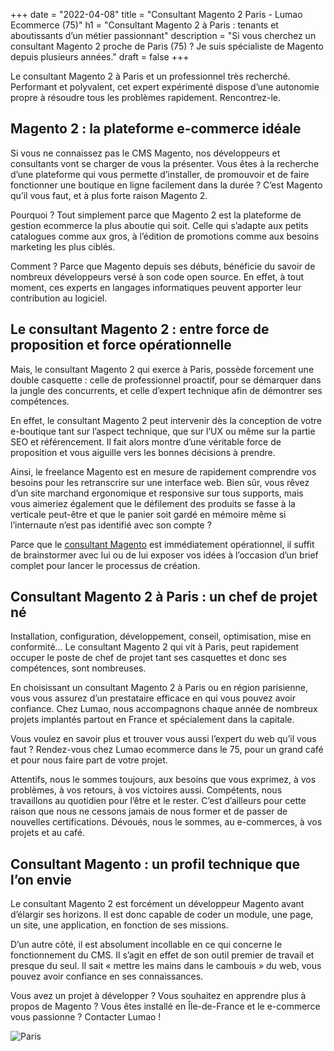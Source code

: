 +++
date = "2022-04-08"
title = "Consultant Magento 2 Paris - Lumao Ecommerce (75)"
h1 = "Consultant Magento 2 à Paris : tenants et aboutissants d’un métier passionnant"
description = "Si vous cherchez un consultant Magento 2 proche de Paris (75) ?  Je suis spécialiste de Magento depuis plusieurs années."
draft = false
+++

Le consultant Magento 2 à Paris et un professionnel très recherché. Performant et polyvalent, cet expert expérimenté dispose d’une autonomie propre à résoudre tous les problèmes rapidement. Rencontrez-le.

## Magento 2 : la plateforme e-commerce idéale
Si vous ne connaissez pas le CMS Magento, nos développeurs et consultants vont se charger de vous la présenter. Vous êtes à la recherche d’une plateforme qui vous permette d’installer, de promouvoir et de faire fonctionner une boutique en ligne facilement dans la durée ? C’est Magento qu’il vous faut, et à plus forte raison Magento 2.

Pourquoi ? Tout simplement parce que Magento 2 est la plateforme de gestion ecommerce la plus aboutie qui soit. Celle qui s’adapte aux petits catalogues comme aux gros, à l’édition de promotions comme aux besoins marketing les plus ciblés.

Comment ? Parce que Magento depuis ses débuts, bénéficie du savoir de nombreux développeurs versé à son code open source. En effet, à tout moment, ces experts en langages informatiques peuvent apporter leur contribution au logiciel.

## Le consultant Magento 2 : entre force de proposition et force opérationnelle
Mais, le consultant Magento 2 qui exerce à Paris, possède forcement une double casquette : celle de professionnel proactif, pour se démarquer dans la jungle des concurrents, et celle d’expert technique afin de démontrer ses compétences.

En effet, le consultant Magento 2 peut intervenir dès la conception de votre e-boutique tant sur l’aspect technique, que sur l’UX ou même sur la partie SEO et référencement. Il fait alors montre d’une véritable force de proposition et vous aiguille vers les bonnes décisions à prendre.

Ainsi, le freelance Magento est en mesure de rapidement comprendre vos besoins pour les retranscrire sur une interface web. Bien sûr, vous rêvez d’un site marchand ergonomique et responsive sur tous supports, mais vous aimeriez également que le défilement des produits se fasse à la verticale peut-être et que le panier soit gardé en mémoire même si l’internaute n’est pas identifié avec son compte ?

Parce que le [consultant Magento](/ecommerce/cms/magento/consultant/) est immédiatement opérationnel, il suffit de brainstormer avec lui ou de lui exposer vos idées à l’occasion d’un brief complet pour lancer le processus de création.

## Consultant Magento 2 à Paris : un chef de projet né
Installation, configuration, développement, conseil, optimisation, mise en conformité… Le consultant Magento 2 qui vit à Paris, peut rapidement occuper le poste de chef de projet tant ses casquettes et donc ses compétences, sont nombreuses.

En choisissant un consultant Magento 2 à Paris ou en région parisienne, vous vous assurez d’un prestataire efficace en qui vous pouvez avoir confiance. Chez Lumao, nous accompagnons chaque année de nombreux projets implantés partout en France et spécialement dans la capitale.

Vous voulez en savoir plus et trouver vous aussi l’expert du web qu’il vous faut ? Rendez-vous chez Lumao ecommerce dans le 75, pour un grand café et pour nous faire part de votre projet.

Attentifs, nous le sommes toujours, aux besoins que vous exprimez, à vos problèmes, à vos retours, à vos victoires aussi. Compétents, nous travaillons au quotidien pour l’être et le rester. C’est d’ailleurs pour cette raison que nous ne cessons jamais de nous former et de passer de nouvelles certifications. Dévoués, nous le sommes, au e-commerces, à vos projets et au café.

## Consultant Magento : un profil technique que l’on envie
Le consultant Magento 2 est forcément un développeur Magento avant d’élargir ses horizons. Il est donc capable de coder un module, une page, un site, une application, en fonction de ses missions.

D’un autre côté, il est absolument incollable en ce qui concerne le fonctionnement du CMS. Il s’agit en effet de son outil premier de travail et presque du seul. Il sait « mettre les mains dans le cambouis » du web, vous pouvez avoir confiance en ses connaissances.

Vous avez un projet à développer ? Vous souhaitez en apprendre plus à propos de Magento ? Vous êtes installé en Île-de-France et le e-commerce vous passionne ? Contacter Lumao !



<img class="animate zoomIn margin-auto" src="/images/ville/paris.svg" alt="Paris" />
